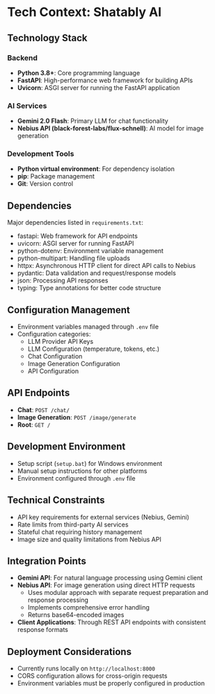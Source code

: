 # Tech Context: Shatably AI

## Technology Stack

### Backend
- **Python 3.8+**: Core programming language
- **FastAPI**: High-performance web framework for building APIs
- **Uvicorn**: ASGI server for running the FastAPI application

### AI Services
- **Gemini 2.0 Flash**: Primary LLM for chat functionality
- **Nebius API (black-forest-labs/flux-schnell)**: AI model for image generation

### Development Tools
- **Python virtual environment**: For dependency isolation
- **pip**: Package management
- **Git**: Version control

## Dependencies
Major dependencies listed in `requirements.txt`:
- fastapi: Web framework for API endpoints
- uvicorn: ASGI server for running FastAPI
- python-dotenv: Environment variable management
- python-multipart: Handling file uploads
- httpx: Asynchronous HTTP client for direct API calls to Nebius
- pydantic: Data validation and request/response models
- json: Processing API responses
- typing: Type annotations for better code structure

## Configuration Management
- Environment variables managed through `.env` file
- Configuration categories:
  - LLM Provider API Keys
  - LLM Configuration (temperature, tokens, etc.)
  - Chat Configuration
  - Image Generation Configuration
  - API Configuration

## API Endpoints
- **Chat**: `POST /chat/`
- **Image Generation**: `POST /image/generate`
- **Root**: `GET /`

## Development Environment
- Setup script (`setup.bat`) for Windows environment
- Manual setup instructions for other platforms
- Environment configured through `.env` file

## Technical Constraints
- API key requirements for external services (Nebius, Gemini)
- Rate limits from third-party AI services
- Stateful chat requiring history management
- Image size and quality limitations from Nebius API

## Integration Points
- **Gemini API**: For natural language processing using Gemini client
- **Nebius API**: For image generation using direct HTTP requests
  - Uses modular approach with separate request preparation and response processing
  - Implements comprehensive error handling
  - Returns base64-encoded images
- **Client Applications**: Through REST API endpoints with consistent response formats

## Deployment Considerations
- Currently runs locally on `http://localhost:8000`
- CORS configuration allows for cross-origin requests
- Environment variables must be properly configured in production
